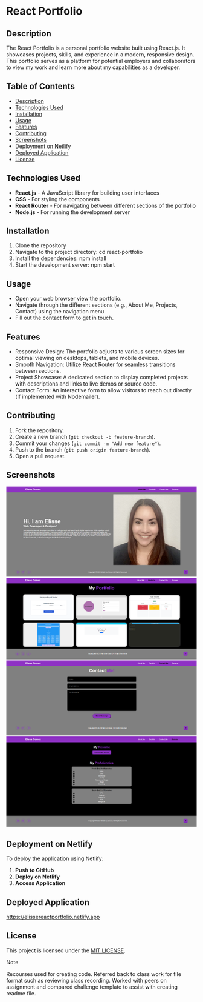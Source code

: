 # React Portfolio

## Description

The React Portfolio is a personal portfolio website built using React.js. It showcases projects, skills, and experience in a modern, responsive design. This portfolio serves as a platform for potential employers and collaborators to view my work and learn more about my capabilities as a developer.

## Table of Contents

- [Description](#description)
- [Technologies Used](#technologies-used)
- [Installation](#installation)
- [Usage](#usage)
- [Features](#features)
- [Contributing](#contributing)
- [Screenshots](#screenshots)
- [Deployment on Netlify](#deployment-on-netlify)
- [Deployed Application](#deployed-application)
- [License](#license)

## Technologies Used

- **React.js** - A JavaScript library for building user interfaces
- **CSS** - For styling the components
- **React Router** - For navigating between different sections of the portfolio
- **Node.js** - For running the development server

## Installation

1. Clone the repository
2. Navigate to the project directory: cd react-portfolio
3. Install the dependencies: npm install
4. Start the development server: npm start

## Usage

- Open your web browser view the portfolio.
- Navigate through the different sections (e.g., About Me, Projects, Contact) using the navigation menu.
- Fill out the contact form to get in touch.

## Features

- Responsive Design: The portfolio adjusts to various screen sizes for optimal viewing on desktops, tablets, and mobile devices.
- Smooth Navigation: Utilize React Router for seamless transitions between sections.
- Project Showcase: A dedicated section to display completed projects with descriptions and links to live demos or source code.
- Contact Form: An interactive form to allow visitors to reach out directly (if implemented with Nodemailer).

## Contributing

1. Fork the repository.
2. Create a new branch (`git checkout -b feature-branch`).
3. Commit your changes (`git commit -m "Add new feature"`).
4. Push to the branch (`git push origin feature-branch`).
5. Open a pull request.

## Screenshots
![React-Portfolio\images\React Portfolio1.png ](<images/React Portfolio1.png>)
![React-Portfolio\images\React Portfolio2.png](<images/React Portfolio2.png>)
![React-Portfolio\images\React Portfolio3.png](<images/React Portfolio3.png>)
![React-Portfolio/images/React Portfolio4.png](<images/React Portfolio4.png>)

## Deployment on Netlify

To deploy the application using Netlify:

1. **Push to GitHub**
2. **Deploy on Netlify**
3. **Access Application**

## Deployed Application

https://elissereactportfolio.netlify.app

## License

This project is licensed under the [MIT LICENSE](LICENSE).

> [!NOTE]  
> Recourses used for creating code. Referred back to class work for file format such as reviewing class recording. Worked with peers on assignment and compared challenge template to assist with creating readme file.
